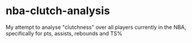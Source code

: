 # nba-clutch-analysis
My attempt to analyse "clutchness" over all players currently in the NBA, specifically for pts, assists, rebounds and TS%
